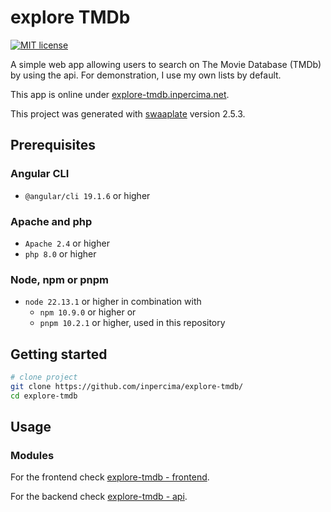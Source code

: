 # explore TMDb

[![MIT license](https://img.shields.io/badge/license-MIT-blue.svg)](./LICENSE.md)

A simple web app allowing users to search on The Movie Database (TMDb) by using the api.
For demonstration, I use my own lists by default.

This app is online under [explore-tmdb.inpercima.net](http://explore-tmdb.inpercima.net).

This project was generated with [swaaplate](https://github.com/inpercima/swaaplate) version 2.5.3.

## Prerequisites

### Angular CLI

* `@angular/cli 19.1.6` or higher

### Apache and php

* `Apache 2.4` or higher
* `php 8.0` or higher

### Node, npm or pnpm

* `node 22.13.1` or higher in combination with
  * `npm 10.9.0` or higher or
  * `pnpm 10.2.1` or higher, used in this repository

## Getting started

```bash
# clone project
git clone https://github.com/inpercima/explore-tmdb/
cd explore-tmdb
```

## Usage

### Modules

For the frontend check [explore-tmdb - frontend](./frontend).

For the backend check [explore-tmdb - api](./api).
